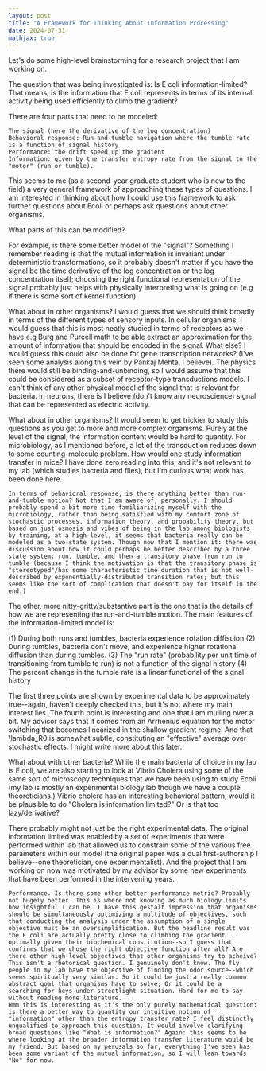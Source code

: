 ```yaml
---
layout: post
title: "A Framework for Thinking About Information Processing"
date: 2024-07-31
mathjax: true
---
```


Let's do some high-level brainstorming for a research project that I am working on.

The question that was being investigated is: Is E coli information-limited? That means, is the information that E coli represents in terms of its internal activity being used efficiently to climb the gradient?

There are four parts that need to be modeled:

    The signal (here the derivative of the log concentration)
    Behavioral response: Run-and-tumble navigation where the tumble rate is a function of signal history
    Performance: the drift speed up the gradient
    Information: given by the transfer entropy rate from the signal to the "motor" (run or tumble).

This seems to me (as a second-year graduate student who is new to the field) a very general framework of approaching these types of questions. I am interested in thinking about how I could use this framework to ask further questions about Ecoli or perhaps ask questions about other organisms.

What parts of this can be modified?

For example, is there some better model of the "signal"? Something I remember reading is that the mutual information is invariant under deterministic transformations, so it probably doesn't matter if you have the signal be the time derivative of the log concentration or the log concentration itself; choosing the right functional representation of the signal probably just helps with physically interpreting what is going on (e.g if there is some sort of kernel function)

What about in other organisms? I would guess that we should think broadly in terms of the different types of sensory inputs. In cellular organisms, I would guess that this is most neatly studied in terms of receptors as we have e.g Burg and Purcell math to be able extract an approximation for the amount of information that should be encoded in the signal. What else? I would guess this could also be done for gene transcription networks? (I've seen some analysis along this vein by Pankaj Mehta, I believe). The physics there would still be binding-and-unbinding, so I would assume that this could be considered as a subset of receptor-type transductions models. I can't think of any other physical model of the signal that is relevant for bacteria. In neurons, there is I believe (don't know any neuroscience) signal that can be represented as electric activity.

What about in other organisms? It would seem to get trickier to study this questions as you get to more and more complex organisms. Purely at the level of the signal, the information content would be hard to quantity. For microbiology, as I mentioned before, a lot of the transduction reduces down to some counting-molecule problem. How would one study information transfer in mice? I have done zero reading into this, and it's not relevant to my lab (which studies bacteria and flies), but I'm curious what work has been done here.

    In terms of behavioral response, is there anything better than run-and-tumble motion? Not that I am aware of, personally. I should probably spend a bit more time familiarizing myself with the microbiology, rather than being satisfied with my comfort zone of stochastic processes, information theory, and probability theory, but based on just osmosis and vibes of being in the lab among biologists by training, at a high-level, it seems that bacteria really can be modeled as a two-state system. Though now that I mention it: there was discussion about how it could perhaps be better described by a three state system: run, tumble, and then a transitory phase from run to tumble (because I think the motivation is that the transitory phase is "stereotyped"/has some characteristic time duration that is not well-described by exponentially-distributed transition rates; but this seems like the sort of complication that doesn't pay for itself in the end.)

The other, more nitty-gritty/substantive part is the one that is the details of how we are representing the run-and-tumble motion. The main features of the information-limited model is: 

(1) During both runs and tumbles, bacteria experience rotation diffisuion
(2) During tumbles, bacteria don't move, and experience higher rotational diffusion than during tumbles.
(3) The "run rate" (probability per unit time of transitioning from tumble to run) is not a function of the signal history
(4) The percent change in the tumble rate is a linear functional of the signal history

The first three points are shown by experimental data to be approximately true--again, haven't deeply checked this, but it's not where my main interest lies. The fourth point is interesting and one that I am mulling over a bit. My advisor says that it comes from an Arrhenius equation for the motor switching that becomes linearized in the shallow gradient regime. And that \lambda_R0 is somewhat subtle, constituting an "effective" average over stochastic effects. I might write more about this later.

What about with other bacteria? While the main bacteria of choice in my lab is E coli, we are also starting to look at Vibrio Cholera using some of the same sort of microscopy techniques that we have been using to study Ecoli (my lab is mostly an experimental biology lab though we have a couple theoreticians.) Vibrio cholera has an interesting behavioral pattern; would it be plausible to do "Cholera is information limited?" Or is that too lazy/derivative? 

There probably might not just be the right experimental data. The original information limited was enabled by a set of experiments that were performed within lab that allowed us to constrain some of the various free parameters within our model (the original paper was a dual first-authorship I believe--one theoretician, one experimentalist). And the project that I am working on now was motivated by my advisor by some new experiments that have been performed in the intervening years.

    Performance. Is there some other better performance metric? Probably not hugely better. This is where not knowing as much biology limits how insightful I can be. I have this gestalt impression that organisms should be simultaneously optimizing a multitude of objectives, such that conducting the analysis under the assumption of a single objective must be an oversimplification. But the headline result was the E coli are actually pretty close to climbing the gradient optimally given their biochemical constitution--so I guess that confirms that we chose the right objective function after all? Are there other high-level objectives that other organisms try to acheive? This isn't a rhetorical question. I genuinely don't know. The fly people in my lab have the objective of finding the odor source--which seems spiritually very similar. So it could be just a really common abstract goal that organisms have to solve; Or it could be a searching-for-keys-under-streetlight situation. Hard for me to say without reading more literature.
    Hmm this is interesting as it's the only purely mathematical question: is there a better way to quantity our intuitive notion of "information" other than the entropy transfer rate? I feel distinctly unqualified to approach this question. It would involve clarifying broad questions like "What is information?" Again: this seems to be where looking at the broader information transfer literature would be my friend. But based on my perusals so far, everything I've seen has been some variant of the mutual information, so I will lean towards "No" for now.